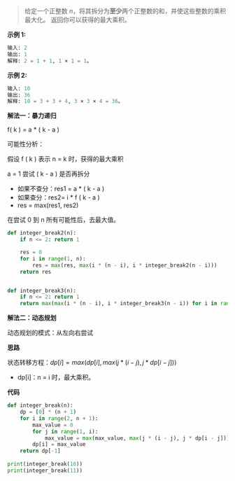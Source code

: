 > 给定一个正整数 *n*，将其拆分为**至少**两个正整数的和，并使这些整数的乘积最大化。 返回你可以获得的最大乘积。

**示例 1:**

```python
输入: 2
输出: 1
解释: 2 = 1 + 1, 1 × 1 = 1。
```



**示例 2:**

```python
输入: 10
输出: 36
解释: 10 = 3 + 3 + 4, 3 × 3 × 4 = 36。
```



**解法一：暴力递归**



f( k ) = a * ( k - a )



可能性分析：

假设 f ( k )  表示 n = k 时，获得的最大乘积

a = 1 尝试 ( k - a ) 是否再拆分

- 如果不查分：res1 = a * ( k - a )
- 如果查分：res2= i * f ( k - a )
- res =  max(res1, res2)

在尝试 0 到 n 所有可能性后，去最大值。



```python
def integer_break2(n):
    if n <= 2: return 1

    res = 0
    for i in range(1, n):
        res = max(res, max(i * (n - i), i * integer_break2(n - i)))
    return res


def integer_break3(n):
    if n <= 2: return 1
    return max(max(i * (n - i), i * integer_break3(n - i)) for i in range(1, n))
```





**解法二：动态规划**

动态规划的模式：从左向右尝试

**思路**

状态转移方程：$dp[i]=max(dp[i],max(j*(i-j),j*dp[i-j]))$​

- dp[i]：n = i 时，最大乘积。

**代码**

```python
def integer_break(n):
    dp = [0] * (n + 1)
    for i in range(2, n + 1):
        max_value = 0
        for j in range(1, i):
            max_value = max(max_value, max(j * (i - j), j * dp[i - j]))
        dp[i] = max_value
    return dp[-1]
  
print(integer_break(10))
print(integer_break(11))
```

